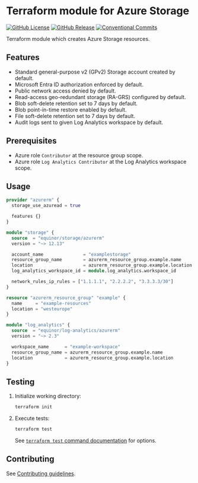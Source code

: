 # Terraform module for Azure Storage

[![GitHub License](https://img.shields.io/github/license/equinor/terraform-azurerm-storage)](https://github.com/equinor/terraform-azurerm-storage/blob/main/LICENSE)
[![GitHub Release](https://img.shields.io/github/v/release/equinor/terraform-azurerm-storage)](https://github.com/equinor/terraform-azurerm-storage/releases/latest)
[![Conventional Commits](https://img.shields.io/badge/Conventional%20Commits-v1.0.0-%23FE5196?logo=conventionalcommits&logoColor=white)](https://www.conventionalcommits.org/en/v1.0.0/)

Terraform module which creates Azure Storage resources.

## Features

- Standard general-purpose v2 (GPv2) Storage account created by default.
- Microsoft Entra ID authorization enforced by default.
- Public network access denied by default.
- Read-access geo-redundant storage (RA-GRS) configured by default.
- Blob soft-delete retention set to 7 days by default.
- Blob point-in-time restore enabled by default.
- File soft-delete retention set to 7 days by default.
- Audit logs sent to given Log Analytics workspace by default.

## Prerequisites

- Azure role `Contributor` at the resource group scope.
- Azure role `Log Analytics Contributor` at the Log Analytics workspace scope.

## Usage

```terraform
provider "azurerm" {
  storage_use_azuread = true

  features {}
}

module "storage" {
  source  = "equinor/storage/azurerm"
  version = "~> 12.13"

  account_name               = "examplestorage"
  resource_group_name        = azurerm_resource_group.example.name
  location                   = azurerm_resource_group.example.location
  log_analytics_workspace_id = module.log_analytics.workspace_id

  network_rules_ip_rules = ["1.1.1.1", "2.2.2.2", "3.3.3.3/30"]
}

resource "azurerm_resource_group" "example" {
  name     = "example-resources"
  location = "westeurope"
}

module "log_analytics" {
  source  = "equinor/log-analytics/azurerm"
  version = "~> 2.3"

  workspace_name      = "example-workspace"
  resource_group_name = azurerm_resource_group.example.name
  location            = azurerm_resource_group.example.location
}
```

## Testing

1. Initialize working directory:

    ```bash
    terraform init
    ```

1. Execute tests:

    ```bash
    terraform test
    ```

    See [`terraform test` command documentation](https://developer.hashicorp.com/terraform/cli/commands/test) for options.

## Contributing

See [Contributing guidelines](https://github.com/equinor/terraform-baseline/blob/main/CONTRIBUTING.md).
